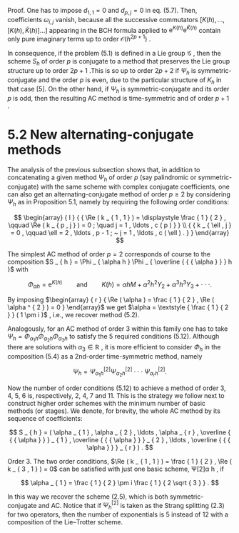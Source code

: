 Proof. One has to impose $d _ { 1 , 1 } = 0$ and $d _ { p , j } = 0$ in eq. (5.7). Then, coefficients $\omega _ { i , j }$ vanish, because all the successive commutators $[ K ( h ) , \ldots , [ K ( h ) , \widetilde K ( h ) ] \ldots ]$ appearing in the BCH formula applied to $\mathrm { e } ^ { K ( h ) } \mathrm { e } ^ { \widetilde K ( h ) }$ contain only pure imaginary terms up to order $\mathcal { O } ( h ^ { 2 p + 1 } )$ .

In consequence, if the problem (5.1) is defined in a Lie group $\mathcal { G }$ , then the scheme $S _ { h }$ of order $p$ is conjugate to a method that preserves the Lie group structure up to order $2 p + 1$ .This is so up to order $2 p + 2$ if $\Psi _ { h }$ is symmetric-conjugate and the order $p$ is even, due to the particular structure of $K _ { h }$ in that case [5]. On the other hand, if $\Psi _ { h }$ is symmetric-conjugate and its order $p$ is odd, then the resulting AC method is time-symmetric and of order $p + 1$ .

# 5.2 New alternating-conjugate methods

The analysis of the previous subsection shows that, in addition to concatenating a given method $\Psi _ { h }$ of order $p$ (say palindromic or symmetric-conjugate) with the same scheme with complex conjugate coefficients, one can also get an alternating-conjugate method of order $p \geq 2$ by considering $\Psi _ { h }$ as in Proposition 5.1, namely by requiring the following order conditions:

$$
\begin{array} { l } { { \Re ( k _ { 1 , 1 } ) = \displaystyle \frac { 1 } { 2 } , \qquad \Re ( k _ { p , j } ) = 0 ; \quad j = 1 , \ldots , c ( p ) } } \\ { { k _ { \ell , j } = 0 , \qquad \ell = 2 , \ldots , p - 1 ; ~ j = 1 , \ldots , c ( \ell ) . } } \end{array}
$$

The simplest AC method of order $p = 2$ corresponds of course to the composition $S _ { h } = \Phi _ { \alpha h } \Phi _ { \overline { { { \alpha } } } h }$ with

$$
\Phi _ { \alpha h } = \mathrm { e } ^ { K ( h ) } \qquad \mathrm { a n d } \qquad K ( h ) = \alpha h M + \alpha ^ { 2 } h ^ { 2 } Y _ { 2 } + \alpha ^ { 3 } h ^ { 3 } Y _ { 3 } + \cdot \cdot \cdot .
$$

By imposing $\begin{array} { r } { \Re ( \alpha ) = \frac { 1 } { 2 } , \Re ( \alpha ^ { 2 } ) = 0 } \end{array}$ we get $\alpha = \textstyle { \frac { 1 } { 2 } } ( 1 \pm i )$ , i.e., we recover method (5.2).

Analogously, for an AC method of order 3 within this family one has to take $\Psi _ { h } = \Phi _ { \alpha _ { 1 } h } \Phi _ { \alpha _ { 2 } h } \Phi _ { \alpha _ { 3 } h }$ to satisfy the 5 required conditions (5.12). Although there are solutions with $\alpha _ { 3 } \in \mathbb { R }$ , it is more efficient to consider $\Phi _ { h }$ in the composition (5.4) as a 2nd-order time-symmetric method, namely

$$
\Psi _ { h } = \Psi _ { \alpha _ { 1 } h } ^ { [ 2 ] } \Psi _ { \alpha _ { 2 } h } ^ { [ 2 ] } \cdot \cdot \cdot \Psi _ { \alpha _ { r } h } ^ { [ 2 ] } .
$$

Now the number of order conditions (5.12) to achieve a method of order 3, 4, 5, 6 is, respectively, 2, 4, 7 and 11. This is the strategy we follow next to construct higher order schemes with the minimum number of basic methods (or stages). We denote, for brevity, the whole AC method by its sequence of coefficients:

$$
S _ { h } = ( \alpha _ { 1 } , \alpha _ { 2 } , \ldots , \alpha _ { r } , \overline { { { \alpha } } } _ { 1 } , \overline { { { \alpha } } } _ { 2 } , \ldots , \overline { { { \alpha } } } _ { r } ) .
$$

Order 3. The two order conditions, $\Re ( k _ { 1 , 1 } ) = \frac { 1 } { 2 } , \Re ( k _ { 3 , 1 } ) = 0$ can be satisfied with just one basic scheme, Ψ[2]α h , if

$$
\alpha _ { 1 } = \frac { 1 } { 2 } \pm i \frac { 1 } { 2 \sqrt { 3 } } .
$$

In this way we recover the scheme (2.5), which is both symmetric-conjugate and AC. Notice that if $\Psi _ { h } ^ { [ 2 ] }$ is taken as the Strang splitting (2.3) for two operators, then the number of exponentials is 5 instead of 12 with a composition of the Lie–Trotter scheme.